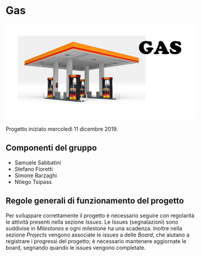 # Gas

![GAS](docs/images/gas.png "GAS")

Progetto iniziato mercoledì 11 dicembre 2019.

## Componenti del gruppo

- Samuele Sabbatini
- Stefano Fioretti
- Simone Barzaghi
- Ntiego Tsipass

## Regole generali di funzionamento del progetto

Per sviluppare correttamente il progetto è necessario seguire con regolarità le attività presenti nella sezione *Issues*.
Le Issues (segnalazioni) sono suddivise in *Milestones* e ogni milestone ha una scadenza.
Inoltre nella sezione *Projects* vengono associate le issues a delle *Board*, che aiutano a registrare i progressi del progetto; è necessario mantenere aggiornate le board, segnando quando le issues vengono completate.
